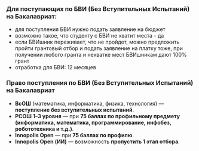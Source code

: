 ### Для поступающих по БВИ (Без Вступительных Испытаний) на Бакалавриат:
* для поступления БВИ нужно подать заявление на бюджет
* возможно такое, что студенту с БВИ не хватит места - да
* если БВИшник переживает, что не пройдет, можно предложить пройти грантовый отбор и подать заявление на платку тоже, при получении любого гранта и нехватке мест БВИшникам дают 100% грант
* отработка для БВИ: 12 месяцев

### Право поступления по БВИ (Без Вступительных Испытаний) на Бакалавриат

- **ВсОШ** (математика, информатика, физика, технология) — **поступление без вступительных испытаний**.
- **РСОШ 1–3 уровня** — при **75 баллах по профильному предмету (информатика, математика, программирование, инфобез, робототехника и т.д.)**.
- **Innopolis Open** — при **75 баллах по профилю**.
- **Innopolis Open (ИИ)** — возможность **пропустить 1 этап отбора**.